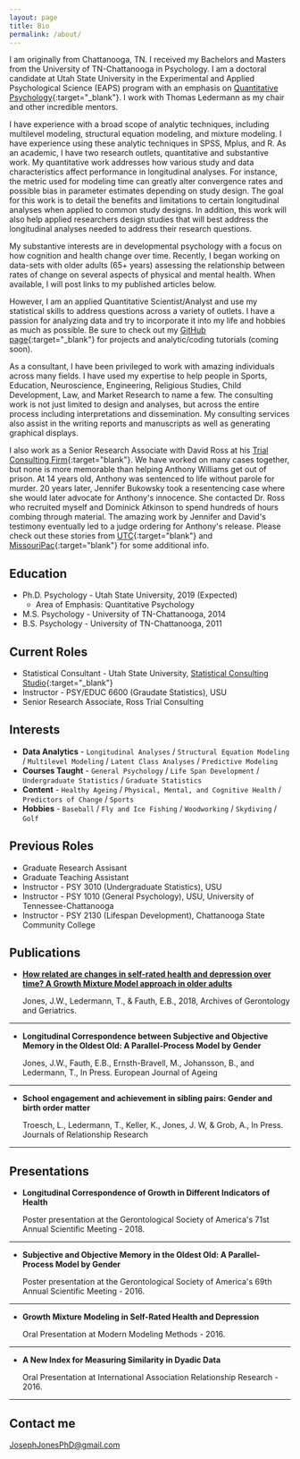 ```yaml
---
layout: page
title: Bio
permalink: /about/
---
```


I am originally from Chattanooga, TN. I received my Bachelors and Masters from the University of TN-Chattanooga in Psychology. I am a doctoral candidate at Utah State University in the Experimental and Applied Psychological Science (EAPS) program with an emphasis on [Quantitative Psychology](http://psychology.usu.edu/quantitative-psychology/index){:target="_blank"}. I work with Thomas Ledermann as my chair and other incredible mentors. 

I have experience with a broad scope of analytic techniques, including multilevel modeling, structural equation modeling, and mixture modeling. I have experience using these analytic techniques in SPSS, Mplus, and R. As an academic, I have two research outlets, quantitative and substantive work. My quantitative work addresses how various study and data characteristics affect performance in longitudinal analyses. For instance, the metric used for modeling time can greatly alter convergence rates and possible bias in parameter estimates depending on study design. The goal for this work is to detail the benefits and limitations to certain longitudinal analyses when applied to common study designs. In addition, this work will also help applied researchers design studies that will best address the longitudinal analyses needed to address their research questions.

My substantive interests are in developmental psychology with a focus on how cognition and health change over time. Recently, I began working on data-sets with older adults (65+ years) assessing the relationship between rates of change on several aspects of physical and mental health. When available, I will post links to my published articles below. 

However, I am an applied Quantitative Scientist/Analyst and use my statistical skills to address questions across a variety of outlets. I have a passion for analyzing data and try to incorporate it into my life and hobbies as much as possible. Be sure to check out my [GitHub page](https://github.com/joejonesphd){:target="_blank"} for projects and analytic/coding tutorials (coming soon).

As a consultant, I have been privileged to work with amazing individuals across many fields. I have used my expertise to help people in Sports, Education, Neuroscience, Engineering, Religious Studies, Child Development, Law, and Market Research to name a few. The consulting work is not just limited to design and analyses, but across the entire process including interpretations and dissemination. My consulting services also assist in the writing reports and manuscripts as well as generating graphical displays. 

I also work as a Senior Research Associate with David Ross at his [Trial Consulting Firm](http://rosstrialconsulting.com/){:target="blank"}. We have worked on many cases together, but none is more memorable than helping Anthony Williams get out of prison. At 14 years old, Anthony was sentenced to life without parole for murder. 20 years later, Jennifer Bukowsky took a resentencing case where she would later advocate for Anthony's innocence. She contacted Dr. Ross who recruited myself and Dominick Atkinson to spend hundreds of hours combing through material. The amazing work by Jennifer and David's testimony eventually led to a judge ordering for Anthony's release. Please check out these stories from [UTC](https://blog.utc.edu/news/2014/07/dr-david-ross-sought-expert-eyewitness-testimony-psychology-professor-graduate-students-assist-overturning-conviction-missouri/){:target="blank"} and [MissouriPac](http://www.missouripac.org/about/anthonys-story/){:target="blank"} for some additional info.

## Education

* Ph.D. Psychology - Utah State University,        2019 (Expected)
  + Area of Emphasis: Quantitative Psychology
* M.S.  Psychology - University of TN-Chattanooga, 2014
* B.S.  Psychology - University of TN-Chattanooga, 2011

## Current Roles

* Statistical Consultant - Utah State University, [Statistical Consulting Studio](https://cehs.usu.edu/research/statstudio/index){:target="_blank"}
* Instructor - PSY/EDUC 6600 (Graudate Statistics), USU
* Senior Research Associate, Ross Trial Consulting

## Interests

* **Data Analytics** - `Longitudinal Analyses` / `Structural Equation Modeling` / `Multilevel Modeling` / `Latent Class Analyses` / `Predictive Modeling`
* **Courses Taught** - `General Psychology` / `Life Span Development` / `Undergraduate Statistics` / `Graduate Statistics`
* **Content** - `Healthy Ageing` / `Physical, Mental, and Cognitive Health` / `Predictors of Change` / `Sports`
* **Hobbies** - `Baseball` / `Fly and Ice Fishing` / `Woodworking` / `Skydiving` / `Golf`

## Previous Roles

* Graduate Research Assisant
* Graduate Teaching Assistant
* Instructor - PSY 3010 (Undergraduate Statistics), USU
* Instructor - PSY 1010 (General Psychology), USU, University of Tennessee-Chattanooga
* Instructor - PSY 2130 (Lifespan Development), Chattanooga State Community College

## Publications

* [**How related are changes in self-rated health and depression over time? A Growth Mixture Model approach in older adults**](https://www.sciencedirect.com/science/article/pii/S0167494318301754)

  Jones, J.W., Ledermann, T., & Fauth, E.B., 2018, Archives of Gerontology and Geriatrics.
  
***

* **Longitudinal Correspondence between Subjective and Objective Memory in the Oldest Old: A Parallel-Process Model by Gender**

  Jones, J.W., Fauth, E.B., Ernsth-Bravell, M., Johansson, B., and Ledermann, T., In Press. European Journal of Ageing

***

* **School engagement and achievement in sibling pairs: Gender and birth order matter**
   
  Troesch, L., Ledermann, T., Keller, K., Jones, J. W, & Grob, A., In Press. Journals of Relationship Research

***

## Presentations

* **Longitudinal Correspondence of Growth in Different Indicators of Health**

  Poster presentation at the Gerontological Society of America's 71st Annual Scientific Meeting - 2018.

***

* **Subjective and Objective Memory in the Oldest Old: A Parallel-Process Model by Gender**

  Poster presentation at the Gerontological Society of America's 69th Annual Scientific Meeting - 2016.

***

* **Growth Mixture Modeling in Self-Rated Health and Depression**
   
  Oral Presentation at Modern Modeling Methods - 2016.

***

* **A New Index for Measuring Similarity in Dyadic Data** 

  Oral Presentation at International Association Relationship Research - 2016.

***

## Contact me

[JosephJonesPhD@gmail.com](mailto:josephjonesphd@gmail.com)